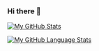 ### Hi there 👋

<!--
**alexTaraskina/alexTaraskina** is a ✨ _special_ ✨ repository because its `README.md` (this file) appears on your GitHub profile.

Here are some ideas to get you started:

- 🔭 I’m currently working on ...
- 🌱 I’m currently learning ...
- 👯 I’m looking to collaborate on ...
- 🤔 I’m looking for help with ...
- 💬 Ask me about ...
- 📫 How to reach me: ...
- 😄 Pronouns: ...
- ⚡ Fun fact: ...
-->

[![My GitHub Stats](https://github-readme-stats.vercel.app/api/?username=alexTaraskina&count_private=true&theme=tokyonight&showicons=true)]()  
  
[![My GitHub Language Stats](https://github-readme-stats.vercel.app/api/top-langs/?username=alexTaraskina&langs_count=5&theme=tokyonight)]()


